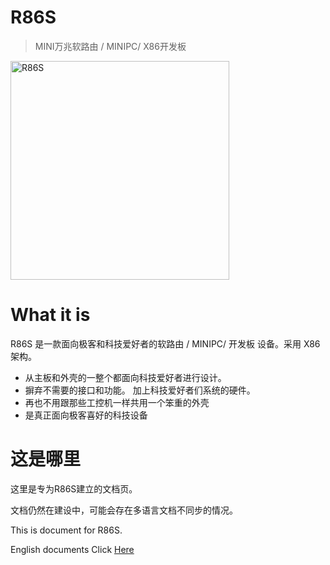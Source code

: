 # R86S

> MINI万兆软路由 / MINIPC/ X86开发板

<img class="MuiBox-root css-5akfuy" alt="R86S" src="https://tttemp.oss-cn-shanghai.aliyuncs.com/minix86/R86S%E4%BB%85%E4%B8%BB%E6%9D%BF.stp.PNG" style="height: 25em">

# What it is

R86S 是一款面向极客和科技爱好者的软路由 / MINIPC/ 开发板 设备。采用 X86 架构。

- 从主板和外壳的一整个都面向科技爱好者进行设计。 
- 摒弃不需要的接口和功能。 加上科技爱好者们系统的硬件。
- 再也不用跟那些工控机一样共用一个笨重的外壳
- 是真正面向极客喜好的科技设备

# 这是哪里

这里是专为R86S建立的文档页。

文档仍然在建设中，可能会存在多语言文档不同步的情况。

This is document for R86S.

English documents Click [Here](./en/)

